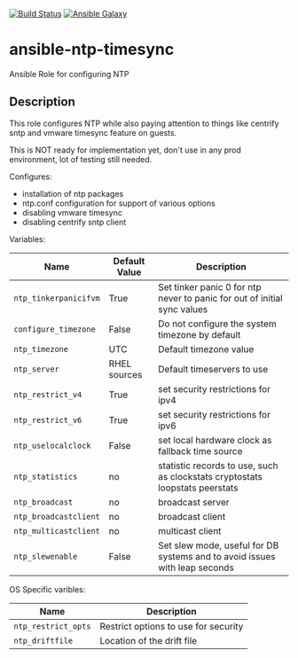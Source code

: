 [![Build Status](https://travis-ci.org/scathatheworm/ansible-ntp-timesync.svg)](https://travis-ci.org/scathatheworm/ansible-ntp-timesync) [![Ansible Galaxy](http://img.shields.io/badge/galaxy-scathatheworm.ntp-timesync.svg)](https://galaxy.ansible.com/scathatheworm/ntp-timesync)

# ansible-ntp-timesync
Ansible Role for configuring NTP

## Description

This role configures NTP while also paying attention to things like centrify sntp and vmware timesync feature on guests.

This is NOT ready for implementation yet, don't use in any prod environment, lot of testing still needed.

Configures:

* installation of ntp packages
* ntp.conf configuration for support of various options
* disabling vmware timesync
* disabling centrify sntp client

Variables:

| Name           | Default Value | Description                        |
| -------------- | ------------- | -----------------------------------|
| `ntp_tinkerpanicifvm` | True | Set tinker panic 0 for ntp never to panic for out of initial sync values |
| `configure_timezone` | False | Do not configure the system timezone by default |
| `ntp_timezone` | UTC | Default timezone value |
| `ntp_server` | RHEL sources | Default timeservers to use |
| `ntp_restrict_v4` | True | set security restrictions for ipv4 |
| `ntp_restrict_v6` | True | set security restrictions for ipv6 |
| `ntp_uselocalclock` | False | set local hardware clock as fallback time source |
| `ntp_statistics` | no | statistic records to use, such as clockstats cryptostats loopstats peerstats |
| `ntp_broadcast` | no | broadcast server |
| `ntp_broadcastclient` | no | broadcast client |
| `ntp_multicastclient` | no | multicast client |
| `ntp_slewenable` | False | Set slew mode, useful for DB systems and to avoid issues with leap seconds |

OS Specific varibles:

| Name           | Description                                     |
| -------------- | ------------------------------------------------|
| `ntp_restrict_opts` | Restrict options to use for security |
| `ntp_driftfile` | Location of the drift file |
